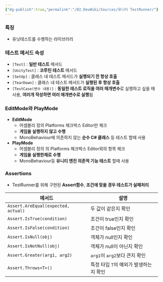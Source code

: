 ```yaml
---
{"dg-publish":true,"permalink":"/02.DevWiki/Sources/유니티 TestRunner/"}
---
```


### 특징
- 유닛테스트를 수행하는 라이브러리

### 테스트 메서드 속성

- `[Test]` : **일반 테스트** 메서드
- `[UnityTest]` : **코루틴 테스트** 메서드
- `[SetUp]` : 클래스 내 테스트 메서드가 **실행되기 전 항상 호출**
- `[TearDown]` : 클래스 내 테스트 메서드가 **실행된 후 항상 호출**
- `[TestCase(변수 내용)]` : **동일한 테스트 로직을 여러 매개변수**로 실행하고 싶을 때 사용, **여러개 작성하면 여러 매개변수로 실행**됨

### EditMode와 PlayMode

- **EditMode**
    - 어셈블리 정의 Platforms 체크박스 Editor만 체크
    - **게임을 실행하지 않고 수행**
    - MonoBehaviour에 의존하지 않는 **순수 C# 클래스** 등 테스트 할때 사용
- **PlayMode**
    - 어셈블리 정의 의 Platforms 체크박스 Editor외의 항목 체크
    - **게임을 실행한채로 수행**
    - MonoBehaviour등 **유니티 엔진 의존적 기능 테스트** 할때 사용

### Assertions

* TestRunner를 위해 구현된 **Assert함수**, **조건에 맞을 경우 테스트가 실패처리**

| 메서드                                 | 설명                      |
| ----------------------------------- | ----------------------- |
| `Assert.AreEqual(expected, actual)` | 두 값이 같은지 확인             |
| `Assert.IsTrue(condition)`          | 조건이 true인지 확인           |
| `Assert.IsFalse(condition)`         | 조건이 false인지 확인          |
| `Assert.IsNull(obj)`                | 객체가 null인지 확인           |
| `Assert.IsNotNull(obj)`             | 객체가 null이 아닌지 확인        |
| `Assert.Greater(arg1, arg2)`        | `arg1`이 `arg2`보다 큰지 확인  |
| `Assert.Throws<T>()`                | 특정 타입 `T`의 예외가 발생하는지 확인 |

